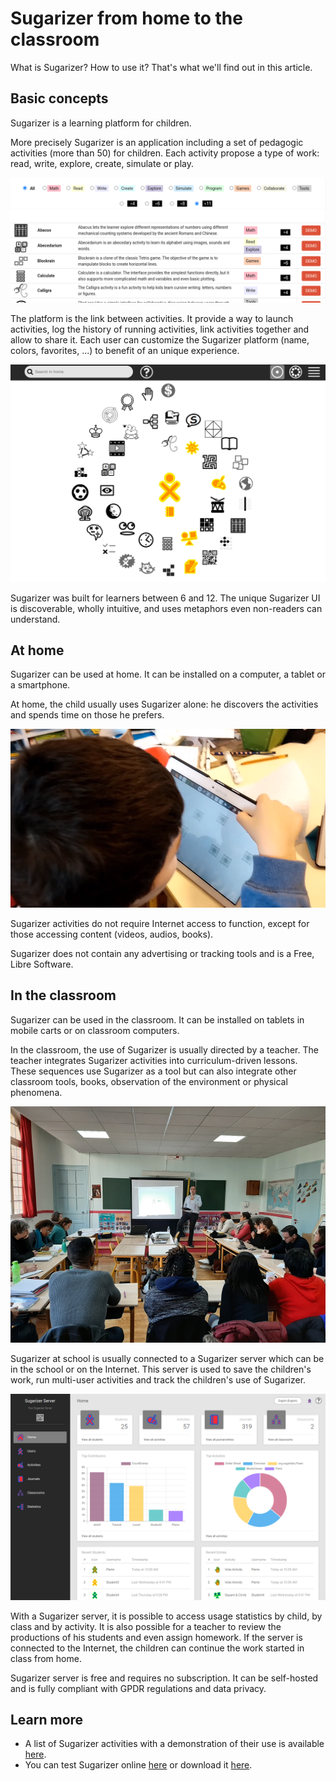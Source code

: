 # Sugarizer from home to the classroom

What is Sugarizer? How to use it? That's what we'll find out in this article.

## Basic concepts

Sugarizer is a learning platform for children.

More precisely Sugarizer is an application including a set of pedagogic activities (more than 50) for children.
Each activity propose a type of work: read, write, explore, create, simulate or play.

![](images/activitieslist.png)

The platform is the link between activities. It provide a way to launch activities, log the history of running activities, link activities together and allow to share it. 
Each user can customize the Sugarizer platform (name, colors, favorites, ...) to benefit of an unique experience.

![](images/homeview.png)

Sugarizer was built for learners between 6 and 12. The unique Sugarizer UI is discoverable, wholly intuitive, and uses metaphors even non-readers can understand.

## At home

Sugarizer can be used at home. 
It can be installed on a computer, a tablet or a smartphone.

At home, the child usually uses Sugarizer alone: he discovers the activities and spends time on those he prefers.

![](images/useralone.png)

Sugarizer activities do not require Internet access to function, except for those accessing content (videos, audios, books).

Sugarizer does not contain any advertising or tracking tools and is a Free, Libre Software.

## In the classroom

Sugarizer can be used in the classroom. It can be installed on tablets in mobile carts or on classroom computers.

In the classroom, the use of Sugarizer is usually directed by a teacher. The teacher integrates Sugarizer activities into curriculum-driven lessons. These sequences use Sugarizer as a tool but can also integrate other classroom tools, books, observation of the environment or physical phenomena.

![](images/teachers.png)

Sugarizer at school is usually connected to a Sugarizer server which can be in the school or on the Internet. This server is used to save the children's work, run multi-user activities and track the children's use of Sugarizer.

![](images/dashboard.png)

With a Sugarizer server, it is possible to access usage statistics by child, by class and by activity. It is also possible for a teacher to review the productions of his students and even assign homework. If the server is connected to the Internet, the children can continue the work started in class from home.

Sugarizer server is free and requires no subscription. It can be self-hosted and is fully compliant with GPDR regulations and data privacy.

## Learn more

* A list of Sugarizer activities with a demonstration of their use is available [here](https://sugarizer.org/activities.html).
* You can test Sugarizer online [here](https://try.sugarizer.org) or download it [here](https://sugarizer.org/index.html#apps).
